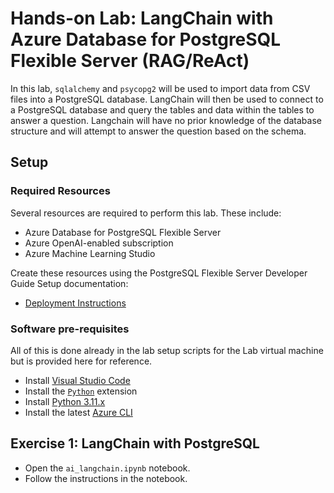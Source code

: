 # Hands-on Lab: LangChain with Azure Database for PostgreSQL Flexible Server (RAG/ReAct)

In this lab, `sqlalchemy` and `psycopg2` will be used to import data from CSV files into a PostgreSQL database.  LangChain will then be used to connect to a PostgreSQL database and query the tables and data within the tables to answer a question. Langchain will have no prior knowledge of the database structure and will attempt to answer the question based on the schema.

## Setup

### Required Resources

Several resources are required to perform this lab. These include:

- Azure Database for PostgreSQL Flexible Server
- Azure OpenAI-enabled subscription
- Azure Machine Learning Studio

Create these resources using the PostgreSQL Flexible Server Developer Guide Setup documentation:

- [Deployment Instructions](../../../11_03_Setup/00_Template_Deployment_Instructions.md)

### Software pre-requisites

All of this is done already in the lab setup scripts for the Lab virtual machine but is provided here for reference.

- Install [Visual Studio Code](https://code.visualstudio.com/download)
- Install the [`Python`](https://marketplace.visualstudio.com/items?itemName=ms-python.python) extension
- Install [Python 3.11.x](https://www.python.org/downloads/)
- Install the latest [Azure CLI](https://learn.microsoft.com/cli/azure/install-azure-cli-windows?tabs=powershell)

## Exercise 1: LangChain with PostgreSQL

- Open the `ai_langchain.ipynb` notebook.
- Follow the instructions in the notebook.
